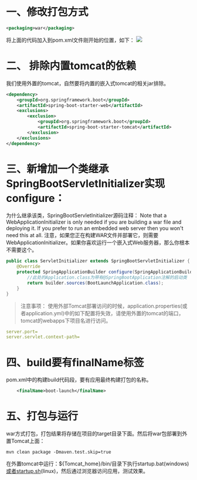 # 一、修改打包方式

```xml
<packaging>war</packaging>
```

将上面的代码加入到pom.xml文件刚开始的位置，如下：
![](https://cdn.jsdelivr.net/gh/krislinzhao/IMGcloud/img/20200427101330.png)

# 二、 排除内置tomcat的依赖

我们使用外置的tomcat，自然要将内置的嵌入式tomcat的相关jar排除。

```xml
<dependency>
    <groupId>org.springframework.boot</groupId>
    <artifactId>spring-boot-starter-web</artifactId>
    <exclusions>
        <exclusion>
            <groupId>org.springframework.boot</groupId>
            <artifactId>spring-boot-starter-tomcat</artifactId>
        </exclusion>
    </exclusions>
</dependency>
```

# 三、新增加一个类继承SpringBootServletInitializer实现configure：

为什么继承该类，SpringBootServletInitializer源码注释：
Note that a WebApplicationInitializer is only needed if you are building a war file and deploying it.
If you prefer to run an embedded web server then you won't need this at all.
注意，如果您正在构建WAR文件并部署它，则需要WebApplicationInitializer。如果你喜欢运行一个嵌入式Web服务器，那么你根本不需要这个。

```java
public class ServletInitializer extends SpringBootServletInitializer { 
    @Override
    protected SpringApplicationBuilder configure(SpringApplicationBuilder builder) {
        //此处的Application.class为带有@SpringBootApplication注解的启动类
        return builder.sources(BootLaunchApplication.class);
    } 
}
```

> 注意事项：
> 使用外部Tomcat部署访问的时候，application.properties(或者application.yml)中的如下配置将失效，请使用外置的tomcat的端口，tomcat的webapps下项目名进行访问。

```yaml
server.port=
server.servlet.context-path=
```

# 四、build要有finalName标签

pom.xml中的构建build代码段，要有应用最终构建打包的名称。

```xml
    <finalName>boot-launch</finalName>
```

# 五、打包与运行

war方式打包，打包结果将存储在项目的target目录下面。然后将war包部署到外置Tomcat上面：

```
mvn clean package -Dmaven.test.skip=true
```

在外置tomcat中运行：${Tomcat_home}/bin/目录下执行startup.bat(windows)[或者startup.sh](http://xn--startup-gf7nh96s.sh/)(linux)，然后通过浏览器访问应用，测试效果。